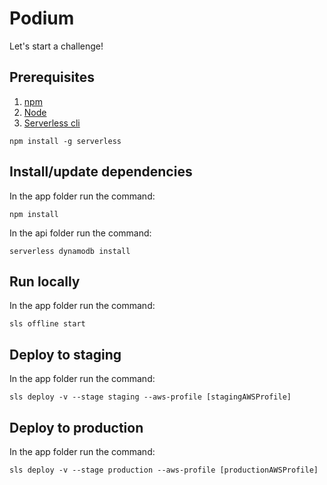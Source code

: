 # Podium

Let's start a challenge!

## Prerequisites

1.  [npm](https://www.npmjs.com/ "https://www.npmjs.com/")
2.  [Node](https://nodejs.org/en/ "https://nodejs.org/en/")
3.  [Serverless cli](https://serverless.com/ "https://serverless.com/")

```
npm install -g serverless
```

## Install/update dependencies

In the app folder run the command:

```
npm install
```

In the api folder run the command:

```
serverless dynamodb install
```

## Run locally

In the app folder run the command:

```
sls offline start
```

## Deploy to staging

In the app folder run the command:

```
sls deploy -v --stage staging --aws-profile [stagingAWSProfile]
```

## Deploy to production

In the app folder run the command:

```
sls deploy -v --stage production --aws-profile [productionAWSProfile]
```

